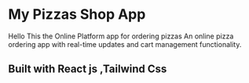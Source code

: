 # My Pizzas Shop App

Hello This the Online Platform app for ordering pizzas
An online pizza ordering app with real-time updates and cart management functionality.

## Built with React js ,Tailwind Css